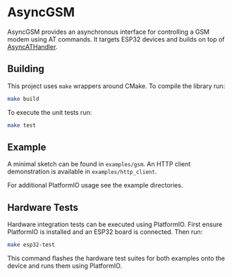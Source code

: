 # AsyncGSM

AsyncGSM provides an asynchronous interface for controlling a GSM modem using AT commands.
It targets ESP32 devices and builds on top of [AsyncATHandler](https://github.com/ByteNana/AsyncATHandler).

## Building

This project uses `make` wrappers around CMake. To compile the library run:

```sh
make build
```

To execute the unit tests run:

```sh
make test
```

## Example

A minimal sketch can be found in `examples/gsm`.
An HTTP client demonstration is available in `examples/http_client`.

For additional PlatformIO usage see the example directories.

## Hardware Tests

Hardware integration tests can be executed using PlatformIO. First ensure
PlatformIO is installed and an ESP32 board is connected. Then run:

```sh
make esp32-test
```

This command flashes the hardware test suites for both examples onto the
device and runs them using PlatformIO.
